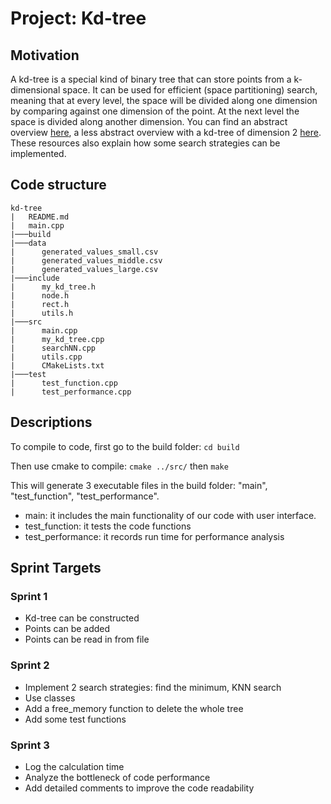 # Project: Kd-tree

## Motivation

A kd-tree is a special kind of binary tree that can store points from a k-dimensional space. It can be used for efficient (space partitioning) search, meaning that at every level, the space will be divided along one dimension by comparing against one dimension of the point. At the next level the space is divided along another dimension. You can find an abstract overview [here](https://www.ri.cmu.edu/pub_files/pub1/moore_andrew_1991_1/moore_andrew_1991_1.pdf), a less abstract overview with a kd-tree of dimension 2 [here](https://www.cs.cmu.edu/~ckingsf/bioinfo-lectures/kdtrees.pdf). These resources also explain how some search strategies can be implemented.

## Code structure

```
kd-tree
|   README.md
|   main.cpp
|───build
|───data
|      generated_values_small.csv
|      generated_values_middle.csv
|      generated_values_large.csv
|───include  
|      my_kd_tree.h
|      node.h
|      rect.h
|      utils.h
|───src
|      main.cpp
|      my_kd_tree.cpp
|      searchNN.cpp
|      utils.cpp
|      CMakeLists.txt
|───test
|      test_function.cpp
|      test_performance.cpp
```

## Descriptions
To compile to code, first go to the build folder: `cd build`

Then use cmake to compile: `cmake ../src/` then `make`

This will generate 3 executable files in the build folder: "main", "test_function", "test_performance".

* main: it includes the main functionality of our code with user interface.
* test_function: it tests the code functions
* test_performance: it records run time for performance analysis


## Sprint Targets 
### Sprint 1

* Kd-tree can be constructed
* Points can be added 
* Points can be read in from file

### Sprint 2

* Implement 2 search strategies: find the minimum, KNN search
* Use classes 
* Add a free_memory function to delete the whole tree 
* Add some test functions


### Sprint 3

* Log the calculation time
* Analyze the bottleneck of code performance
* Add detailed comments to improve the code readability

